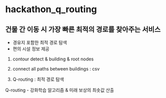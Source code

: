 hackathon_q_routing
======================

건물 간 이동 시 가장 빠른 최적의 경로를 찾아주는 서비스
-------------------------------------------------
- 경유지 포함한 최적 경로 탐색
- 편의 시설 정보 제공


1) contour detect & building & root nodes

2) connect all paths between buildings : csv

3) Q-routing : 최적 경로 탐색

Q-routing - 강화학습 알고리즘  & 미래 보상의 최솟값 산출
